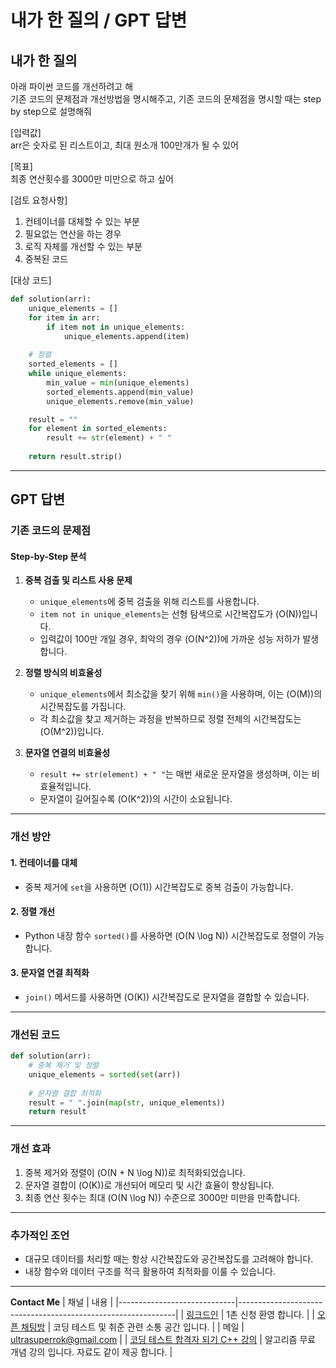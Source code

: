 
# 내가 한 질의 / GPT 답변

## 내가 한 질의
아래 파이썬 코드를 개선하려고 해  
기존 코드의 문제점과 개선방법을 명시해주고, 기존 코드의 문제점을 명시할 때는 step by step으로 설명해줘  

[입력값]  
arr은 숫자로 된 리스트이고, 최대 원소개 100만개가 될 수 있어  

[목표]  
최종 연산횟수를 3000만 미만으로 하고 싶어  

[검토 요청사항]  
1. 컨테이너를 대체할 수 있는 부분  
2. 필요없는 연산을 하는 경우  
3. 로직 자체를 개선할 수 있는 부분  
4. 중복된 코드  

[대상 코드]  
```python
def solution(arr):
    unique_elements = []
    for item in arr:
        if item not in unique_elements:
            unique_elements.append(item)
    
    # 정렬
    sorted_elements = []
    while unique_elements:
        min_value = min(unique_elements)
        sorted_elements.append(min_value)
        unique_elements.remove(min_value)

    result = ""
    for element in sorted_elements:
        result += str(element) + " "
    
    return result.strip()
```

---

## GPT 답변

### 기존 코드의 문제점

#### Step-by-Step 분석

1. **중복 검출 및 리스트 사용 문제**
   - `unique_elements`에 중복 검출을 위해 리스트를 사용합니다.
   - `item not in unique_elements`는 선형 탐색으로 시간복잡도가 \(O(N)\)입니다.
   - 입력값이 100만 개일 경우, 최악의 경우 \(O(N^2)\)에 가까운 성능 저하가 발생합니다.

2. **정렬 방식의 비효율성**
   - `unique_elements`에서 최소값을 찾기 위해 `min()`을 사용하며, 이는 \(O(M)\)의 시간복잡도를 가집니다. 
   - 각 최소값을 찾고 제거하는 과정을 반복하므로 정렬 전체의 시간복잡도는 \(O(M^2)\)입니다.

3. **문자열 연결의 비효율성**
   - `result += str(element) + " "`는 매번 새로운 문자열을 생성하며, 이는 비효율적입니다.
   - 문자열이 길어질수록 \(O(K^2)\)의 시간이 소요됩니다.

---

### 개선 방안

#### 1. 컨테이너를 대체
- 중복 제거에 `set`을 사용하면 \(O(1)\) 시간복잡도로 중복 검출이 가능합니다.

#### 2. 정렬 개선
- Python 내장 함수 `sorted()`를 사용하면 \(O(N \log N)\) 시간복잡도로 정렬이 가능합니다.

#### 3. 문자열 연결 최적화
- `join()` 메서드를 사용하면 \(O(K)\) 시간복잡도로 문자열을 결합할 수 있습니다.

---

### 개선된 코드

```python
def solution(arr):
    # 중복 제거 및 정렬
    unique_elements = sorted(set(arr))
    
    # 문자열 결합 최적화
    result = " ".join(map(str, unique_elements))
    return result
```

---

### 개선 효과

1. 중복 제거와 정렬이 \(O(N + N \log N)\)로 최적화되었습니다.
2. 문자열 결합이 \(O(K)\)로 개선되어 메모리 및 시간 효율이 향상됩니다.
3. 최종 연산 횟수는 최대 \(O(N \log N)\) 수준으로 3000만 미만을 만족합니다.

---

### 추가적인 조언

- 대규모 데이터를 처리할 때는 항상 시간복잡도와 공간복잡도를 고려해야 합니다.
- 내장 함수와 데이터 구조를 적극 활용하여 최적화를 이룰 수 있습니다.

---
   **Contact Me**
| 채널                        | 내용                                                          |
|-----------------------------|--------------------------------------------------------------|
| [링크드인](https://www.linkedin.com/in/ultrasuperrok/)               |  1촌 신청 환영 합니다. |
| [오픈 채팅방](https://open.kakao.com/o/gX0WnTCf)             |  코딩 테스트 및 취준 관련 소통 공간 입니다. |
| 메일                   | ultrasuperrok@gmail.com  |
| [코딩 테스트 합격자 되기 C++ 강의](https://inf.run/H9yxm) |  알고리즘 무료 개념 강의 입니다. 자료도 같이 제공 합니다. |
